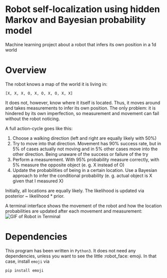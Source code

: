 # Robot self-localization using hidden Markov and Bayesian probability model
Machine learning project about a robot that infers its own position in a 1d world

# Overview
The robot knows a map of the world it is living in:

```[X, X, X, O, X, O, X, O, X, X]```

It does not, however, know where it itself is located. Thus, it moves around and takes measurements to infer its own position.
The only problem: it is hindered by its own imperfection, so measurement and movement can fail without the robot noticing.

A full action-cycle goes like this:
1. Choose a walking direction (left and right are equally likely with 50%)
2. Try to move into that direction. Movement has 90% success rate, but in 5% of cases actually not moving and in 5% other cases move into the other direction. Being unaware of the success or failure of the try
3. Perform a measurement. With 95% probability measure correctly, with 5% measure the opposite object (e. g. X instead of O)
4. Update the probabilities of being in a certain location. Use a Bayesian approach to infer the conditional probability (e. g. actual object is X given that I measured X)

Initially, all locations are equally likely. The likelihood is updated via posterior ~ likelihood * prior.

A terminal interface shows the movement of the robot and how the location probabilities are updated after each movement and measurement:
![GIF of Robot in Terminal](robot_pre.gif "GIF of Robot in Terminal")

# Dependencies
This program has been written in `Python3`. It does not need any dependencies, unless you want to see the little :robot_face: emoji. In that case, install `emoji` via

```pip install emoji```
